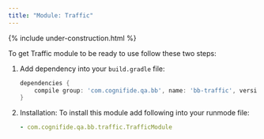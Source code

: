```yaml
---
title: "Module: Traffic"
---
```


{% include under-construction.html %}

To get Traffic module to be ready to use follow these two steps:

1. Add dependency into your `build.gradle` file:

    ```groovy
    dependencies {
        compile group: 'com.cognifide.qa.bb', name: 'bb-traffic', version: '<Bobcat Version>'
    }
    ```
2. Installation:
To install this module add following into your runmode file:

     ```yaml
     - com.cognifide.qa.bb.traffic.TrafficModule
     ```
